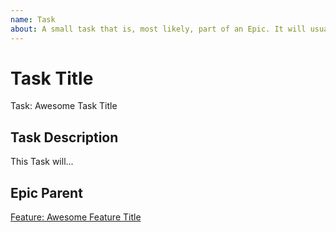 ```yaml
---
name: Task
about: A small task that is, most likely, part of an Epic. It will usually be labeled as `good first issue`.
---
```


<!-- Issue title should mirror the Task Title. -->

# Task Title

Task: Awesome Task Title

## Task Description

This Task will...

## Epic Parent

<!-- The link below should link to its Epic Parent. -->

[Feature: Awesome Feature Title](https://github.com/kuru-project/tamaki-api/issues/1)

